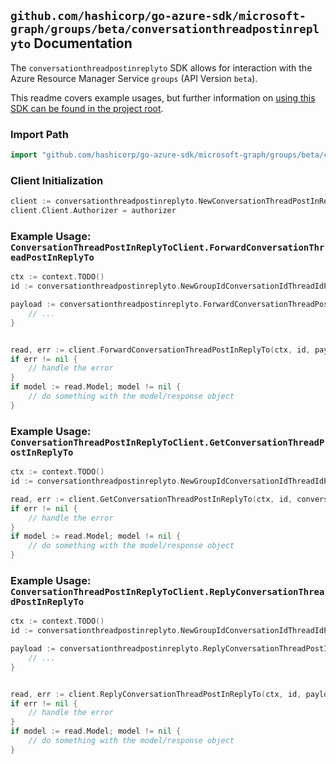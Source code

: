 
## `github.com/hashicorp/go-azure-sdk/microsoft-graph/groups/beta/conversationthreadpostinreplyto` Documentation

The `conversationthreadpostinreplyto` SDK allows for interaction with the Azure Resource Manager Service `groups` (API Version `beta`).

This readme covers example usages, but further information on [using this SDK can be found in the project root](https://github.com/hashicorp/go-azure-sdk/tree/main/docs).

### Import Path

```go
import "github.com/hashicorp/go-azure-sdk/microsoft-graph/groups/beta/conversationthreadpostinreplyto"
```


### Client Initialization

```go
client := conversationthreadpostinreplyto.NewConversationThreadPostInReplyToClientWithBaseURI("https://management.azure.com")
client.Client.Authorizer = authorizer
```


### Example Usage: `ConversationThreadPostInReplyToClient.ForwardConversationThreadPostInReplyTo`

```go
ctx := context.TODO()
id := conversationthreadpostinreplyto.NewGroupIdConversationIdThreadIdPostID("groupIdValue", "conversationIdValue", "conversationThreadIdValue", "postIdValue")

payload := conversationthreadpostinreplyto.ForwardConversationThreadPostInReplyToRequest{
	// ...
}


read, err := client.ForwardConversationThreadPostInReplyTo(ctx, id, payload)
if err != nil {
	// handle the error
}
if model := read.Model; model != nil {
	// do something with the model/response object
}
```


### Example Usage: `ConversationThreadPostInReplyToClient.GetConversationThreadPostInReplyTo`

```go
ctx := context.TODO()
id := conversationthreadpostinreplyto.NewGroupIdConversationIdThreadIdPostID("groupIdValue", "conversationIdValue", "conversationThreadIdValue", "postIdValue")

read, err := client.GetConversationThreadPostInReplyTo(ctx, id, conversationthreadpostinreplyto.DefaultGetConversationThreadPostInReplyToOperationOptions())
if err != nil {
	// handle the error
}
if model := read.Model; model != nil {
	// do something with the model/response object
}
```


### Example Usage: `ConversationThreadPostInReplyToClient.ReplyConversationThreadPostInReplyTo`

```go
ctx := context.TODO()
id := conversationthreadpostinreplyto.NewGroupIdConversationIdThreadIdPostID("groupIdValue", "conversationIdValue", "conversationThreadIdValue", "postIdValue")

payload := conversationthreadpostinreplyto.ReplyConversationThreadPostInReplyToRequest{
	// ...
}


read, err := client.ReplyConversationThreadPostInReplyTo(ctx, id, payload)
if err != nil {
	// handle the error
}
if model := read.Model; model != nil {
	// do something with the model/response object
}
```
